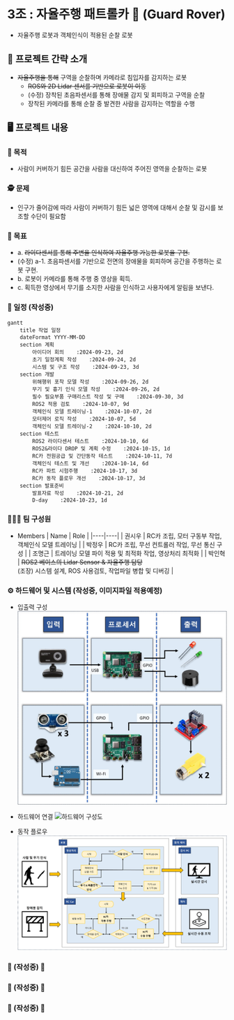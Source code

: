 # 3조 : 자율주행 패트롤카 🚓 (Guard Rover)
  - 자율주행 로봇과 객체인식이 적용된 순찰 로봇

## 📑 프로젝트 간략 소개
- ~~자율주행을 통해~~ 구역을 순찰하며 카메라로 침입자를 감지하는 로봇
  - ~~ROS와 2D Lidar 센서를 기반으로 로봇이 이동~~
  - (수정) 장착된 초음파센서를 통해 장애물 감지 및 회피하고 구역을 순찰
  - 장착된 카메라를 통해 순찰 중 발견한 사람을 감지하는 역할을 수행

## 🖥️ 프로젝트 내용

### 🎯 목적
- 사람이 커버하기 힘든 공간을 사람을 대신하여 주어진 영역을 순찰하는 로봇

### 🕵️ 문제
- 인구가 줄어감에 따라 사람이 커버하기 힘든 넓은 영역에 대해서 순찰 및 감시를 보조할 수단이 필요함

### 🎳 목표
- a. ~~라이다센서를 통해 주변을 인식하여 자율주행 가능한 로봇을 구현.~~
- (수정) a-1. 초음파센서를 기반으로 전면의 장애물을 회피하며 공간을 주행하는 로봇 구현.
- b. 로봇이 카메라를 통해 주행 중 영상을 획득.
- c. 획득한 영상에서 무기를 소지한 사람을 인식하고 사용자에게 알림을 보낸다.

### 📅 일정 (작성중)
```mermaid
gantt
    title 작업 일정
    dateFormat YYYY-MM-DD
    section 계획
        아이디어 회의    :2024-09-23, 2d
        초기 일정계획 작성    :2024-09-24, 2d
        시스템 및 구조 작성    :2024-09-23, 3d
    section 개발
        위해행위 포착 모델 작성    :2024-09-26, 2d
        무기 및 흉기 인식 모델 작성    :2024-09-26, 2d
        필수 필요부품 구매리스트 작성 및 구매    :2024-09-30, 3d
        ROS2 적용 검토    :2024-10-07, 9d
        객체인식 모델 트레이닝-1    :2024-10-07, 2d
        모터제어 로직 작성    :2024-10-07, 5d
        객체인식 모델 트레이닝-2    :2024-10-10, 2d
    section 테스트
        ROS2 라이다센서 테스트    :2024-10-10, 6d
        ROS2&라이다 DROP 및 계획 수정    :2024-10-15, 1d
        RC카 전원공급 및 간단동작 테스트    :2024-10-11, 7d
        객체인식 테스트 및 개선    :2024-10-14, 6d
        RC카 파트 시험주행    :2024-10-17, 3d
        RC카 동작 플로우 개선    :2024-10-17, 3d
    section 발표준비
        발표자료 작성    :2024-10-21, 2d
        D-day    :2024-10-23, 1d
```


### 🧑‍🤝‍🧑 팀 구성원
- Members
  | Name | Role |
  |----|----|
  | 권시우 | RC카 조립, 모터 구동부 작업, 객체인식 모델 트레이닝 |
  | 박정우 | RC카 조립, 무선 컨트롤러 작업, 무선 통신 구성 |
  | 조명근 | 트레이닝 모델 파이 적용 및 최적화 작업, 영상처리 최적화 |
  | 박인혁 | ~~ROS2 베이스의 Lidar Sensor & 자율주행 담당~~ <br> (조장) 시스템 설계, ROS 사용검토, 작업파일 병합 및 디버깅 |


### ⚙️ 하드웨어 및 시스템 (작성중, 이미지파일 적용예정)
- 입출력 구성
![입출력 구성도](./doc/images/inout_diagram.jpg)

- 하드웨어 연결
![하드웨어 구성도](./doc/images/hardware_diagram.jpg)

- 동작 플로우
![동작 플로우차트](./doc/images/flowchart_diagram.jpg)

### 🚧 (작성중) 🚧

### 🚧 (작성중) 🚧

### 🚧 (작성중) 🚧
